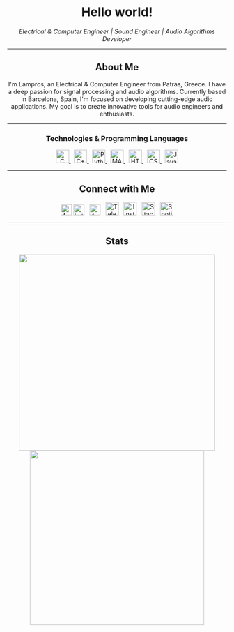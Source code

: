 <!--- lamprosch/lamprosch is a ✨ special ✨ repository because its `README.md` (this file) appears on your GitHub profile. You can click the Preview link to take a look at your changes. --->
<h1 align="center"><b>Hello world!</b></h1>


<p align="center">
  <i>Electrical & Computer Engineer | Sound Engineer | Audio Algorithms Developer</i>
</p>

---

<h2 align="center">About Me</h2>

<p align="center">
  I'm Lampros, an Electrical & Computer Engineer from Patras, Greece. I have a deep passion for signal processing and audio algorithms. Currently based in Barcelona, Spain, I'm focused on developing cutting-edge audio applications. My goal is to create innovative tools for audio engineers and enthusiasts.
</p>

---

<h3 align="center">Technologies & Programming Languages</h3>

<p align="center">
  <a href="https://en.wikipedia.org/wiki/C_(programming_language)" target="_blank">
    <img src="https://img.icons8.com/color/48/000000/c-programming.png" alt="C" width="30" height="30"/>
  </a>
  &nbsp;
  <a href="https://en.wikipedia.org/wiki/C%2B%2B" target="_blank">
    <img src="https://img.icons8.com/color/48/000000/c-plus-plus-logo.png" alt="C++" width="30" height="30"/>
  </a>
  &nbsp;
  <a href="https://en.wikipedia.org/wiki/Python_(programming_language)" target="_blank">
    <img src="https://img.icons8.com/color/48/000000/python.png" alt="Python" width="30" height="30"/>
  </a>
  &nbsp;
  <a href="https://en.wikipedia.org/wiki/MATLAB" target="_blank">
    <img src="https://img.icons8.com/color/48/000000/matlab.png" alt="MATLAB" width="30" height="30"/>
  </a>
  &nbsp;
  <a href="https://en.wikipedia.org/wiki/HTML" target="_blank">
    <img src="https://img.icons8.com/color/48/000000/html-5.png" alt="HTML5" width="30" height="30"/>
  </a>
  &nbsp;
  <a href="https://en.wikipedia.org/wiki/CSS" target="_blank">
    <img src="https://img.icons8.com/color/48/000000/css3.png" alt="CSS3" width="30" height="30"/>
  </a>
  &nbsp;
  <a href="https://en.wikipedia.org/wiki/JavaScript" target="_blank">
    <img src="https://img.icons8.com/color/48/000000/javascript.png" alt="JavaScript" width="30" height="30"/>
  </a>
</p>

---

<h2 align="center">Connect with Me</h2>

<p align="center">
  <a href="https://music.apple.com/profile/lampros_ch" target>
  	<img src="https://img.shields.io/badge/Apple_Music-282C34?logo=apple music&logoColor=F7DF1E" alt="Apple Music logo" title="Apple Music" height="25" />
  </a>
  <img src="https://img.shields.io/badge/Letterboxd-282C34?logo=letterboxd&logoColor=F7DF1E" alt="Letterboxd logo" title="Letterboxd" height="25" />
  &nbsp;
  <img src="https://img.shields.io/badge/Apple_Music-282C34?logo=apple music&logoColor=F7DF1E" alt="Apple Music logo" title="Apple Music" height="25" />
  &nbsp;
  <a href="https://t.me/lampros_ch" target="_blank">
    <img src="https://img.icons8.com/color/48/000000/telegram-app.png" alt="Telegram" width="30" height="30"/>
  </a>
  &nbsp;
  <a href="https://www.instagram.com/lampros_ch/" target="_blank">
    <img src="https://img.icons8.com/color/48/000000/instagram-new.png" alt="Instagram" width="30" height="30"/>
  </a>
  &nbsp;
  <a href="https://stackoverflow.com/users/12999624/lampros-chantzis" target="_blank">
    <img src="https://img.icons8.com/color/48/000000/stack-overflow.png" alt="Stack Overflow" width="30" height="30"/>
  </a>
  &nbsp;
  <a href="https://open.spotify.com/user/lampros_ch?si=baf5faf98d7d4941" target="_blank">
    <img src="https://img.icons8.com/color/48/000000/spotify.png" alt="Spotify" width="30" height="30"/>
  </a>
</p>

---

<h2 align="center">Stats</h2>

<p align="center">
  <img src="https://github-readme-stats.vercel.app/api?username=lamprosch&theme=radical&show_icons=true" width="450"/>
  <img src="https://github-readme-stats.vercel.app/api/top-langs/?username=lamprosch&layout=compact&theme=radical" width="400" />
</p>
